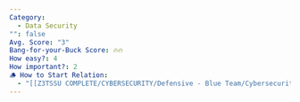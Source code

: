 ```yaml
---
Category:
  - Data Security
"": false
Avg. Score: "3"
Bang-for-your-Buck Score: 🔥🔥
How easy?: 4
How important?: 2
🪵 How to Start Relation:
  - "[[Z3TSSU COMPLETE/CYBERSECURITY/Defensive - Blue Team/Cybersecurity Checklist (Free Version)/Master Page/Data Security]]"
---
```

